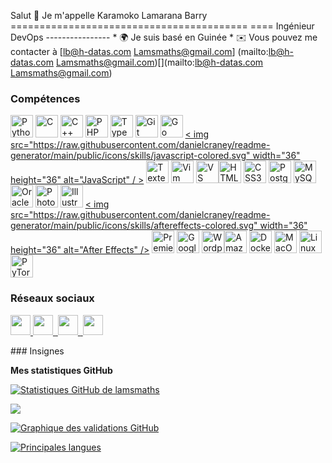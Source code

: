 Salut 👋 Je m'appelle Karamoko Lamarana Barry ========================================= ==== Ingénieur DevOps ---------------- * 🌍 Je suis basé en Guinée * ✉️ Vous pouvez me contacter à [lb@h-datas.com Lamsmaths@gmail.com] (mailto:lb@h-datas.com Lamsmaths@gmail.com)[](mailto:lb@h-datas.com Lamsmaths@gmail.com)

### Compétences

<p align="left">
<a href="https://www.python.org/" target="_blank" rel="noreferrer"><img src="https://raw.githubusercontent.com/ danielcraney/readme-generator/main/public/icons/skills/python-colored.svg" width="36" height="36" alt="Python" /></a> <a href="https:// docs.microsoft.com/en-us/cpp/?view=msvc-170" target="_blank" rel="noreferrer"><img src="https://raw.githubusercontent.com/danielcranney/readme-generator /main/public/icons/skills/c-colored.svg" width="36" height="36" alt="C" /></a> <a href="https://docs.microsoft.com /en-us/cpp/?view=msvc-170" target="_blank" rel="noreferrer"><img src="https://raw.githubusercontent.com/danielcranney/readme-generator/main/public/ icônes/compétences/cplusplus-colored.svg" width="36" height="36" alt="C++" /></a> <a href="https://www.php.net/" target=" _blank" rel="noreferrer"><img src="https://raw.githubusercontent.com/danielcraney/readme-generator/main/public/icons/skills/php-colored.svg" width="36" height= "36" alt="PHP" /></a> <a href="https://www.typescriptlang.org/" target="_blank" rel="noreferrer"><img src="https:// raw.githubusercontent.com/danielcranney/readme-generator/main/public/icons/skills/typescript-colored.svg" width="36" height="36" alt="TypeScript" /></a> <a href ="https://git-scm.com/" target="_blank" rel="noreferrer"><img src="https://raw.githubusercontent.com/danielcranney/readme-generator/main/public/icons /skills/git-colored.svg" width="36" height="36" alt="Git" /></a> <a href="https://go.dev/doc/" target="_blank " rel="noreferrer"><img src="https://raw.githubusercontent.com/danielcranney/readme-generator/main/public/icons/skills/go-colored.svg" width="36" height=" 36" alt="Go" /></a> <a href="https://developer.mozilla.org/en-US/docs/Web/JavaScript" target="_blank" rel="noreferrer">< img src="https://raw.githubusercontent.com/danielcraney/readme-generator/main/public/icons/skills/javascript-colored.svg" width="36" height="36" alt="JavaScript" / ></a> <a href="https://www.sublimetext.com/index2" target="_blank" rel="noreferrer"><img src="https://raw.githubusercontent.com/danielcranney/ readme-generator/main/public/icons/skills/sublimetext.svg" width="36" height="36" alt="Texte sublime" /></a> <a href="https://www.vim.org/" target="_blank" rel="noreferrer" ><img src="https://raw.githubusercontent.com/danielcranney/readme-generator/main/public/icons/skills/vim.svg" width="36" height="36" alt="Vim" / ></a> <a href="https://code.visualstudio.com/" target="_blank" rel="noreferrer"><img src="https://raw.githubusercontent.com/danielcranney/readme -generator/main/public/icons/skills/visualstudiocode.svg" width="36" height="36" alt="VS Code" /></a><a href="https://developer.mozilla.org/en-US/docs/Glossary/HTML5" target="_blank" rel="noreferrer"><img src="https://raw.githubusercontent.com /danielcraney/readme-generator/main/public/icons/skills/html5-colored.svg" width="36" height="36" alt="HTML5" /></a> <a href="https:/ /www.w3.org/TR/CSS/#css" target="_blank" rel="noreferrer"><img src="https://raw.githubusercontent.com/danielcranney/readme-generator/main/public/ icônes/compétences/css3-colored.svg" width="36" height="36" alt="CSS3" /></a> <a href="https://www.postgresql.org/" target=" _blank" rel="noreferrer"><img src="https://raw.githubusercontent.com/danielcranney/readme-generator/main/public/icons/skills/postgresql-colored.svg" width="36" height= "36" alt="PostgreSQL" /></a> <a href="https://www.mysql.com/" target="_blank" rel="noreferrer"><img src="https:// raw.githubusercontent.com/danielcraney/readme-generator/main/public/icons/skills/mysql-colored.svg" width="36" height="36" alt="MySQL" /></a> <a href ="https://www.oracle.com/uk/index.html" target="_blank" rel="noreferrer"><img src="https://raw.githubusercontent.com/danielcranney/readme-generator/ main/public/icons/skills/oracle-colored.svg" width="36" height="36" alt="Oracle" /></a> <a href="https://www.adobe.com/ uk/products/photoshop.html" target="_blank" rel="noreferrer"><img src="https://raw.githubusercontent.com/danielcranney/readme-generator/main/public/icons/skills/photoshop- coloured.svg" width="36" height="36" alt="Photoshop" /></a> <a href="https://www.adobe.com/uk/products/illustrator.html" target= "_blank" rel="noreferrer"><img src="https://raw.githubusercontent.com/danielcranney/readme-generator/main/public/icons/skills/illustrator-colored.svg" width="36" hauteur ="36" alt="Illustrateur" /></a> <a href="https://www.adobe.com/uk/products/aftereffects.html" target="_blank" rel="noreferrer">< img src="https://raw.githubusercontent.com/danielcraney/readme-generator/main/public/icons/skills/aftereffects-colored.svg" width="36" height="36" alt="After Effects" /></a> <a href="https://www.adobe.com/uk/products/premiere.html" target="_blank" rel="noreferrer"><img src="https://raw .githubusercontent.com/danielcraney/readme-generator/main/public/icons/skills/premierepro-colored.svg" width="36" height="36" alt="Premiere Pro" /></a> <a href="https ://cloud.google.com/" target="_blank" rel="noreferrer"><img src="https://raw.githubusercontent.com/danielcranney/readme-generator/main/public/icons/skills/ googlecloud-colored.svg" width="36" height="36" alt="Google Cloud" /></a> <a href="https://wordpress.com" target="_blank" rel="noreferrer "><img src="https://raw.githubusercontent.com/danielcraney/readme-generator/main/public/icons/skills/wordpress-colored.svg" width="36" height="36" alt=" Wordpress" /></a><a href="https://aws.amazon.com" target="_blank" rel="noreferrer"><img src="https://raw.githubusercontent.com/danielcranney/readme-generator/main/public /icons/skills/aws-colored.svg" width="36" height="36" alt="Amazon Web Services" /></a> <a href="https://www.docker.com/" target="_blank" rel="noreferrer"><img src="https://raw.githubusercontent.com/danielcranney/readme-generator/main/public/icons/skills/docker-colored.svg" width="36 " height="36" alt="Docker" /></a> <a href="https://apple.com" target="_blank" rel="noreferrer"><img src="https:// raw.githubusercontent.com/danielcranney/readme-generator/main/public/icons/skills/macos-colored.svg" width="36" height="36" alt="MacOS" /></a> <a href ="https://www.linux.org" target="_blank" rel="noreferrer"><img src="https://raw.githubusercontent.com/danielcranney/readme-generator/main/public/icons/ skills/linux-colored.svg" width="36" height="36" alt="Linux" /></a> <a href="https://pytorch.org/" target="_blank" rel= "noreferrer"><img src="https://raw.githubusercontent.com/danielcranney/readme-generator/main/public/icons/skills/pytorch-colored.svg" width="36" height="36" alt ="PyTorch" /></a>
</p>

### Réseaux sociaux

<p align="left"> <a href="https://www.facebook.com/barry.karamokolamarana" target="_blank" rel="noreferrer"> <picture> <source media=" (préfère le schéma de couleurs : sombre)" srcset="https://raw.githubusercontent.com/danielcranney/readme-generator/main/public/icons/socials/facebook-dark.svg" /> <source media=" (préfère le schéma de couleurs : clair)" srcset="https://raw.githubusercontent.com/danielcranney/readme-generator/main/public/icons/socials/facebook.svg" /> <img src="https : //raw.githubusercontent.com/danielcraney/readme-generator/main/public/icons/socials/facebook.svg" width="32" height="32" /> </picture> </a> <a href= "https://www.github.com/lamsmaths" target="_blank" rel="noreferrer"> <picture> <source media="(prefers-color-scheme: dark)" srcset="https://raw .githubusercontent.com/danielcranney/readme-generator/main/public/icons/socials/github-dark.svg" /> <source media="(prefers-color-scheme: light)" srcset="https://raw .githubusercontent.com/danielcranney/readme-generator/main/public/icons/socials/github.svg" /> <img src="https://raw.githubusercontent.com/danielcranney/readme-generator/main/public/ icônes/socials/github.svg" width="32" height="32" /> </picture> </a> <a href="http://www.instagram.com/barrykaramokolamarana" target="_blank" rel="noreferrer"> <image> <source media="(prefers-color-scheme: dark)" srcset="https://raw.githubusercontent.com/danielcranney/readme-generator/main/public/icons/socials /instagram-dark.svg" /> <source media="(prefers-color-scheme: light)" srcset="https://raw.githubusercontent.com/danielcranney/readme-generator/main/public/icons/socials /instagram.svg" /> <img src="https://raw.githubusercontent.com/danielcranney/readme-generator/main/public/icons/socials/instagram.svg" width="32" height="32" /> </image> </a> <a href="https://www.linkedin.com/in/karamoko-lamarana-barry-12b741133" target="_blank" rel="noreferrer"> <image> <source media="(préfère-color-scheme : sombre)" srcset="https://raw.githubusercontent.com/danielcranney/readme-generator/main/public/icons/socials/linkedin-dark.svg" /> <source media="(prefers-color-scheme : light)" srcset="https://raw.githubusercontent.com/danielcranney/readme-generator/main/public/icons/socials/linkedin.svg" /> <img src="https://raw.githubusercontent. com/danielcraney/readme-generator/main/public/icons/socials/linkedin.svg" width="32" height="32" /> </picture> </a> </p>
### Insignes

<b>Mes statistiques GitHub</b>

<a href="http://www.github.com/lamsmaths"><img src="https://github-readme-stats.vercel.app/api?username=lamsmaths&show_icons=true&hide=&count_private=true&title_color=0891b2&text_color =ffffff&icon_color=0891b2&bg_color=1c1917&hide_border=true&show_icons=true" alt="Statistiques GitHub de lamsmaths" /></a>

<a href="http://www.github.com/lamsmaths"><img src="https://github-readme-streak-stats.herokuapp.com/?user=lamsmaths&stroke=ffffff&background=1c1917&ring=0891b2&fire= 0891b2&currStreakNum=ffffff&currStreakLabel=0891b2&sideNums=ffffff&sideLabels=ffffff&dates=ffffff&hide_border=true" /></a>

<a href="http://www.github.com/lamsmaths"><img src="https://github-readme-activity-graph.cyclic.app/graph?username=lamsmaths&bg_color=1c1917&color=ffffff&line=0891b2&point =ffffff&area_color=1c1917&area=true&hide_border=true&custom_title=GitHub%20Commits%20Graph" alt="Graphique des validations GitHub" /></a>

<a href="https://github.com/lamsmaths" align="left"><img src="https://github-readme-stats.vercel.app/api/top-langs/?username=lamsmaths&langs_count =10&title_color=0891b2&text_color=ffffff&icon_color=0891b2&bg_color=1c1917&hide_border=true&locale=en&custom_title=Top%20%Languages" alt="Principales langues" /></a>
